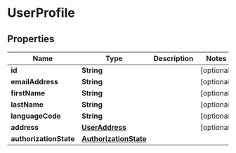
# UserProfile

## Properties
Name | Type | Description | Notes
------------ | ------------- | ------------- | -------------
**id** | **String** |  |  [optional]
**emailAddress** | **String** |  |  [optional]
**firstName** | **String** |  |  [optional]
**lastName** | **String** |  |  [optional]
**languageCode** | **String** |  |  [optional]
**address** | [**UserAddress**](UserAddress.md) |  |  [optional]
**authorizationState** | [**AuthorizationState**](AuthorizationState.md) |  | 



